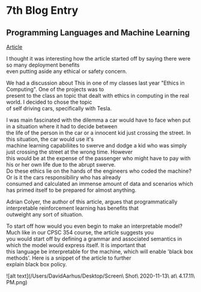 # 7th Blog Entry


## Programming Languages and Machine Learning <br/>

[Article](https://blog.acolyer.org/2020/01/15/programmatically-interpretable-reinforcement-learning/) <br/>

I thought it was interesting how the article started off by saying there were so many deployment benefits <br/>
even putting aside any ethical or safety concern. <br/>

We had a discussion about This in one of my classes last year "Ethics in Computing". One of the projects was to <br/>
present to the class an topic that dealt with ethics in computing in the real world. I decided to chose the topic <br/>
of self driving cars, specifically with Tesla. <br/>

I was main fascinated with the dilemma a car would have to face when put in a situation where it had to decide between <br/>
the life of the person in the car or a innocent kid just crossing the street. In this situation, the car would use it's <br/>
machine learning capabiliites to swerve and dodge a kid who was simply just crossing the street at the wrong time. However <br/>
this would be at the expense of the passenger who might have to pay with his or her own life due to the abrupt swerve. <br/>
Do these ethics lie on the hands of the engineers who coded the machine? Or is it the cars responsibiliry who has already <br/>
consumed and calculated an immense amount of data and scenarios which has primed itself to be prepared for almost anything. <br/> 

Adrian Colyer, the author of this article, argues that programmatically interpretable reinforcement learning has benefits that <br/>
outweight any sort of situation. 

To start off how would you even begin to make an interpretable model? Much like in our CPSC 354 course, the article suggests you <br/> 
you would start off by defining a grammar and associated semantics in which the model would express itself. It is important that <br/>
this language be interpretable for the machine, which will enable 'black box methods'. Here is a snippet of the article to further <br/> 
explain black box policy. 

![alt text](/Users/DavidAarhus/Desktop/Screen\ Shot\ 2020-11-13\ at\ 4.17.11\ PM.png)
